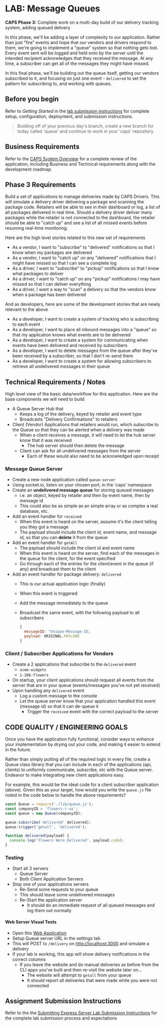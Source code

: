 # LAB: Message Queues

**CAPS Phase 3:** Complete work on a multi-day build of our delivery tracking system, adding queued delivery

In this phase, we'll be adding a layer of complexity to our application. Rather than just "fire" events and hope that our vendors and drivers respond to them, we're going to implement a "queue" system so that nothing gets lost. Every event sent will be logged and held onto by the server until the intended recipient acknowledges that they received the message. At any time, a subscriber can get all of the messages they might have missed.

In this final phase, we'll be building out the queue itself, getting our vendors subscribed to it, and focusing on just one event - `delivered` to set the pattern for subscribing to, and working with queues.

## Before you begin

Refer to *Getting Started*  in the [lab submission instructions](../../reference/submission-instructions/labs/README.md) for complete setup, configuration, deployment, and submission instructions.

> Building off of your previous day's branch, create a new branch for today called 'queue' and continue to work in your 'caps' repository.

## Business Requirements

Refer to the [CAPS System Overview](../../apps-and-libraries/caps/README.md) for a complete review of the application, including Business and Technical requirements along with the development roadmap.

## Phase 3 Requirements

Build a set of applications to manage deliveries made by CAPS Drivers. This will simulate a delivery driver delivering a package and scanning the package code. Retailers will be able to see in their dashboard or log, a list of all packages delivered in real time. Should a delivery driver deliver many packages while the retailer is not connected to the dashboard, the retailer should be able to "catch up" and see a list of all missed events before resuming real-time monitoring.

Here are the high level stories related to this new set of requirements

- As a vendor, I want to "subscribe" to "delivered" notifications so that I know when my packages are delivered
- As a vendor, I want to "catch up" on any "delivered" notifications that I might have missed so that I can see a complete log
- As a driver, I want to "subscribe" to "pickup" notifications so that I know what packages to deliver
- As a driver, I want to "catch up" on any "pickup" notifications I may have missed so that I can deliver everything
- As a driver, I want a way to "scan" a delivery so that the vendors know when a package has been delivered

And as developers, here are some of the development stories that are newly relevant to the above

- As a developer, I want to create a system of tracking who is subscribing to each event
- As a developer, I want to place all inbound messages into a "queue" so that my application knows what events are to be delivered
- As a developer, I want to create a system for communicating when events have been delivered and received by subscribers
- As a developer, I want to delete messages from the queue after they've been received by a subscriber, so that I don't re-send them
- As a developer, I want to create a system for allowing subscribers to retrieve all undelivered messages in their queue

## Technical Requirements / Notes

High level view of the basic data/workflow for this application. Here are the base components we will need to build

- A Queue Server Hub that
  - Keeps a log of the delivery, keyed by retailer and event type
  - Broadcasts "Delivery Confirmations" to retailers
- Client (Vendor) Applications that retailers would run, which subscribe to the Queue so that they can be alerted when a delivery was made
  - When a client receives a message, it will need to let the hub server know that it was received
    - The hub server should then delete the message
  - Client can ask for all undelivered messages from the server
    - Each of these would also need to be acknowledged upon receipt

### Message Queue Server

- Create a new node application called `queue-server`
- Using socket.io, listen on your chosen port, in the 'caps' namespace
- Create an **undelivered message queue** for storing queued messages
  - i.e. an object, keyed by retailer and then by event name, then by message id
  - This could also be as simple as an simple array or as complex a real database, etc.
- Add an event handler for `received`
  - When this event is heard on the server, assume it's the client telling you they got a message
  - The payload should include the client id, event name, and message id, so that you can **delete** it from the queue
- Add an event handler for `getAll`
  - The payload should include the client id and event name
  - When this event is heard on the server, find each of the messages in the queue for the client, for the event specified
  - Go through each of the entries for the client/event in the queue (if any) and broadcast them to the client
- Add an event handler for package delivery: `delivered`
  - This is our actual application logic (finally)
  - When this event is triggered:
  - Add the message immediately to the queue
  - Broadcast the same event, with the following payload to all subscribers

    ```javascript
    {
      messageID: "Unique-Message-ID,
      payload: ORIGINAL.PAYLOAD
    }
    ```

### Client / Subscriber Applications for Vendors

- Create a 2 applications that subscribe to the `delivered` event
  - `acme-widgets`
  - `1-206-flowers`
- On startup, your client applications should request all events from the server that are in your queue (events/messages you've not yet received)
- Upon handling any `delivered` event
  - Log a custom message to the console
  - Let the queue server know that your application handled this event (message id) so that it can de-queue it
    - Trigger the `received` event with the correct payload to the server

## CODE QUALITY / ENGINEERING GOALS

Once you have the application fully functional, consider ways to enhance your implementation by drying out your code, and making it easier to extend in the future.

Rather than simply putting all of the required logic in every file, create a Queue class library that you can include in each of the applications (api, clients) to uniformly communicate, subscribe, etc with the Queue server. Endeavor to make integrating new client applications easy.

For example, this would be the ideal code for a client subscriber application (above). Given this as your target, how would you write the `queue.js` file noted in the code below to handle the above requirements?

```javascript
const Queue = require('./lib/queue.js');
const companyID = 'flowers-r-us';
const queue = new Queue(companyID);

queue.subscribe('delivered' delivered);
queue.trigger('getall', 'delivered');

function delivered(payload) {
  console.log('Flowers Were Delivered', payload.code);
}
```

### Testing

- Start all 3 servers
  - Queue Server
  - Both Client Application Servers
- Stop one of your applications servers
  - Re-Send some requests to your queue
  - This should leave some undelivered messages
  - Re-Start the application server
    - It should do an immediate request of all queued messages and log them out normally

#### Web Server Visual Tests

- Open this [Web Application](https://javascript-401.netlify.app/)
- Setup Queue server URL in the settings tab
- This will POST to `/delivery` on <http://localhost:3000> and simulate a delivery
- If your lab is working, this app will show delivery notifications in the correct columns
  - If you leave the website and do manual deliveries as before from the CLI apps you've built and then re-visit the website later on...
    - The website will attempt to `getall` from your queue
    - It should report all deliveries that were made while you were not connected

## Assignment Submission Instructions

Refer to the the [Submitting Express Server Lab Submission Instructions](../../reference/submission-instructions/labs/express-servers.md) for the complete lab submission process and expectations
